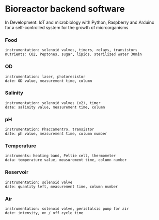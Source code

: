 # Bioreactor backend software
In Development: IoT and microbiology with Python, Raspberry and Arduino for a self-controlled system for the growth of microorganisms


### Food
	instrumentation: solenoid valves, timers, relays, transistors
	nutrients: CO2, Peptones, sugar, lipids, sterilized water 30min

### OD
	instrumentation: laser, photoresistor
	date: OD value, measurement time, column


### Salinity
	instrumentation: solenoid valves (x2), timer
	date: salinity value, measurement time, column

### pH
	instrumentation: Phaccamentro, transistor
	date: ph value, measurement time, column number

### Temperature
	instruments: heating band, Peltie cell, thermometer
	data: temperature value, measurement time, column number

### Reservoir
	instrumentation: solenoid valve
	date: quantity left, measurement time, column number

### Air
	instrumentation: solenoid valve, peristalsic pump for air
	date: intensity, on / off cycle time
